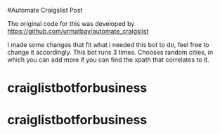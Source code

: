 #Automate Craigslist Post

The original code for this was developed by https://github.com/urmatbay/automate_craigslist

I made some changes that fit what i needed this bot to do, feel free to change it accordingly. This bot runs 3 times.
Chooses random cities, in which you can add more if you can find the xpath that correlates to it. 

# craiglistbotforbusiness
# craiglistbotforbusiness

